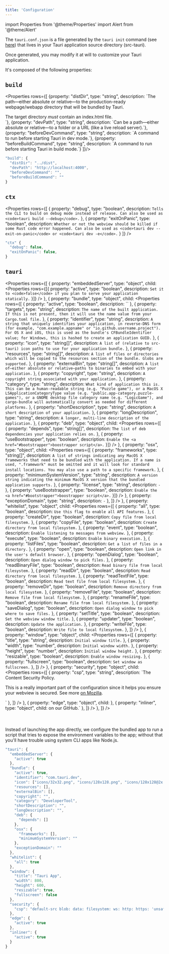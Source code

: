 ```yaml
---
title: 'Configuration'
---
```


import Properties from '@theme/Properties'
import Alert from '@theme/Alert'

The `tauri.conf.json` is a file generated by the `tauri init` command (see <a href="/docs/api/cli#tauri-init">here</a>) that lives in your Tauri application source directory (src-tauri).

Once generated, you may modify it at will to customize your Tauri application.

It's composed of the following properties:

## `build`

<Properties rows={[
{property: "distDir", type: "string", description: `The path—either absolute or relative—to the production-ready webpage/webapp directory that will be bundled by Tauri.

<div class="alert alert--info" role="alert" style="margin-top: 10px;">
  The target directory <em>must</em> contain an index.html file.
</div>`},
{property: "devPath", type: "string", description: `Can be a path—either absolute or relative—to a folder or a URL (like a live reload server).`},
{property: "beforeDevCommand", type: "string", description: `A command to run before starting Tauri in dev mode.`},
{property: "beforeBuildCommand", type: "string", description: `A command to run before starting Tauri in build mode.`}
]}/>

```js title=Example
"build": {
  "distDir": "../dist",
  "devPath": "http://localhost:4000",
  "beforeDevCommand": "",
  "beforeBuildCommand": ""
}
```

## `ctx`

<Properties rows={[
  { property: "debug", type: "boolean", description: `Tells the CLI to build on debug mode instead of release. Can also be used as <code>tauri build --debug</code>.` },
  { property: "exitOnPanic", type: "boolean", description: `Whether or not the webview should be killed if some Rust code error happened. Can also be used as <code>tauri dev --exit-on-panic</code> or <code>tauri dev -e</code>.` }
]} />

```js title=Example
"ctx" {
  "debug": false,
  "exitOnPanic": false,
}
```

## `tauri`

<Properties rows={[
  {
    property: "embeddedServer", type: "object",
    child: <Properties rows={[{ property: "active", type: "boolean", description: `Set it to <code>false</code> if you plan to serve your application statically.` }]} />
  },
  {
    property: "bundle", type: "object",
    child: <Properties rows={[
      { property: "active", type: "boolean", description: `` },
      { property: "targets", type: "string", description: `The name of the built application. If this is not present, then it will use the name value from your Cargo.toml file.` },
      { property: "identifier", type: "string", description: `A string that uniquely identifies your application, in reverse-DNS form (for example, "com.example.appname" or "io.github.username.project"). For OS X and iOS, this is used as the bundle's CFBundleIdentifier value; for Windows, this is hashed to create an application GUID.` },
      { property: "icon", type: "string[]", description: `A list of (relative to src-tauri) icon paths to use for your application bundle.` },
      { property: "resources", type: "string[]", description: `A list of files or directories which will be copied to the resources section of the bundle. Globs are supported.` },
      { property: "externalBin", type: "string[]", description: `A list of—either absolute or relative—paths to binaries to embed with your application.` },
      { property: "copyright", type: "string", description: `A copyright string associated with your application.` },
      { property: "category", type: "string", description: `What kind of application this is. This can be a human-readable string (e.g. "Puzzle game"), or a MacOS X LSApplicationCategoryType value (e.g. "public.app-category.puzzle-games"), or a GNOME desktop file category name (e.g. "LogicGame"), and cargo-bundle will automatically convert as needed for different platforms.` },
      { property: "shortDescription", type: "string", description: `A short description of your application.` },
      { property: "longDescription", type: "string", description: `A longer, multi-line description of the application.` },
      { property: "deb", type: "object", child: <Properties rows={[
        { property: "depends", type: "string[]", description: `The list of deb dependencies your application relies on.` },
        { property: "useBootstrapper", type: "boolean", description: `Enable the <a href="#bootstrapper">boostrapper script</a>.` }]} />
      },
      { property: "osx", type: "object", child: <Properties rows={[
        { property: "frameworks", type: "string[]", description: `A list of strings indicating any MacOS X frameworks that need to be bundled with the application. If a name is used, ".framework" must be omitted and it will look for standard install locations. You may also use a path to a specific framework.` },
        { property: "minimumSystemVersion", type: "string", description: `A version string indicating the minimum MacOS X version that the bundled application supports.` },
        { property: "license", type: "string", description: `-` },
        { property: "useBootstrapper", type: "boolean", description: `Enable the <a href="#bootstrapper">boostrapper script</a>.` }]} /> },
      { property: "exceptionDomain", type: "string", description: `-` },
    ]} />
  },
  {
    property: "whitelist", type: "object",
    child: <Properties rows={[
      { property: "all", type: "boolean", description: `Use this flag to enable all API features.` },
      { property: "createDir", type: "boolean", description: `Copy file from local filesystem.` },
      { property: "copyFile", type: "boolean", description: `Create directory from local filesystem.` },
      { property: "event", type: "boolean", description: `Enable listening to messages from webview.` },
      { property: "execute", type: "boolean", description: `Enable binary execution.` },
      { property: "listFiles", type: "boolean", description: `Get a list of files in a directory.` },
      { property: "open", type: "boolean", description: `Open link in the user's default browser.` },
      { property: "openDialog", type: "boolean", description: `Open dialog window to pick files.` },
      { property: "readBinaryFile", type: "boolean", description: `Read binary file from local filesystem.` },
      { property: "readDir", type: "boolean", description: `Read directory from local filesystem.` },
      { property: "readTextFile", type: "boolean", description: `Read text file from local filesystem.` },
      { property: "removeDir", type: "boolean", description: `Remove directory from local filesystem.` },
      { property: "removeFile", type: "boolean", description: `Remove file from local filesystem.` },
      { property: "renameFile", type: "boolean", description: `Rename file from local filesystem.` },
      { property: "saveDialog", type: "boolean", description: `Open dialog window to pick where to save files.` },
      { property: "setTitle", type: "boolean", description: `Set the webview window title.` },
      { property: "updater", type: "boolean", description: `Update the application.` },
      { property: "writeFile", type: "boolean", description: `Write file to local filesystem.` },
    ]} />
  },
  {
    property: "window", type: "object",
    child: <Properties rows={[
      { property: "title", type: "string", description: `Initial window title.` },
      { property: "width", type: "number", description: `Initial window width.` },
      { property: "height", type: "number", description: `Initial window height.` },
      { property: "resizable", type: "boolean", description: `Enable window resizing.` },
      { property: "fullscreen", type: "boolean", description: `Set window as fullscreen.` },
    ]} />
  },
  {
    property: "security", type: "object",
    child: <Properties rows={[
      { property: "csp", type: "string", description: `The Content Security Policy. 
      <div class="alert alert--warning" role="alert" style="margin-top: 10px;">
  This is a really important part of the configuration since it helps you ensure your webview is secured. See more <a href="https://developer.mozilla.org/en-US/docs/Web/HTTP/CSP" target="_blank">on Mozilla</a>.
</div>` },
    ]} />
  },
  {
    property: "edge", type: "object",
    child: <Properties rows={[
      { property: "active", type: "boolean", description: `Whether you want to build with Microsoft Edge  or with Microsoft Internet Explorer.` },
    ]} />
  },
  {
    property: "inliner", type: "object",
    child: <Properties rows={[
      { property: "active", type: "boolean", description: `Enable the inliner. See more <a href="https://github.com/tauri-apps/tauri-inliner/" target="_blank">on our GitHub</a>.` },
    ]} />
  },
]} />

<!-- Dirty trick to have an anchor without make it appear in the table of contents -->
<div id="bootstrapper"></div>
<br/><br/><br/>
<Alert title="bootstrapper script">
Instead of launching the app directly, we configure the bundled app to run a script that tries to expose the environment variables to the app; without that you'll have trouble using system CLI apps like Node.js.
</Alert>

```js title=Example
"tauri": {
  "embeddedServer": {
    "active": true
  },
  "bundle": {
    "active": true,
    "identifier": "com.tauri.dev",
    "icon": ["icons/32x32.png", "icons/128x128.png", "icons/128x128@2x.png", "icons/icon.icns", "icons/icon.ico"],
    "resources": [],
    "externalBin": [],
    "copyright": "",
    "category": "DeveloperTool",
    "shortDescription": "",
    "longDescription": "",
    "deb": {
      "depends": []
    },
    "osx": {
      "frameworks": [],
      "minimumSystemVersion": ""
    },
    "exceptionDomain": ""
  },
  "whitelist": {
    "all": true
  },
  "window": {
    "title": "Tauri App",
    "width": 800,
    "height": 600,
    "resizable": true,
    "fullscreen": false
  },
  "security": {
    "csp": "default-src blob: data: filesystem: ws: http: https: 'unsafe-eval' 'unsafe-inline'"
  },
  "edge": {
    "active": true
  },
  "inliner": {
    "active": true
  }
}
```
